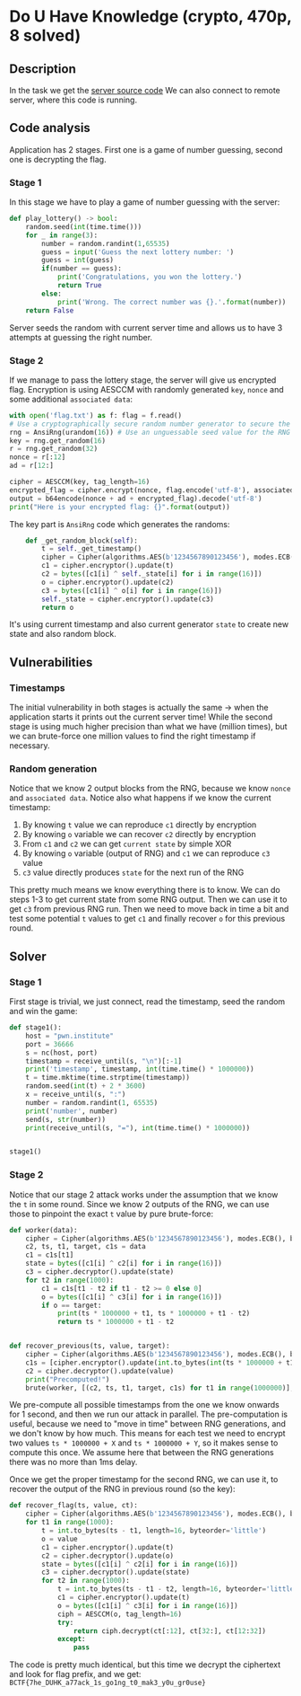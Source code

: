 # Do U Have Knowledge (crypto, 470p, 8 solved)

## Description

In the task we get the [server source code](server.py)
We can also connect to remote server, where this code is running.

## Code analysis

Application has 2 stages.
First one is a game of number guessing, second one is decrypting the flag.

### Stage 1

In this stage we have to play a game of number guessing with the server:

```python
def play_lottery() -> bool:
    random.seed(int(time.time()))
    for _ in range(3):
        number = random.randint(1,65535)
        guess = input('Guess the next lottery number: ')
        guess = int(guess)
        if(number == guess):
            print('Congratulations, you won the lottery.')
            return True
        else:
            print('Wrong. The correct number was {}.'.format(number))
    return False
```

Server seeds the random with current server time and allows us to have 3 attempts at guessing the right number.

### Stage 2

If we manage to pass the lottery stage, the server will give us encrypted flag.
Encryption is using AESCCM with randomly generated `key`, `nonce` and some additional `associated data`:

```python
with open('flag.txt') as f: flag = f.read()
# Use a cryptographically secure random number generator to secure the flag
rng = AnsiRng(urandom(16)) # Use an unguessable seed value for the RNG
key = rng.get_random(16)
r = rng.get_random(32)
nonce = r[:12]
ad = r[12:]

cipher = AESCCM(key, tag_length=16)
encrypted_flag = cipher.encrypt(nonce, flag.encode('utf-8'), associated_data=ad)
output = b64encode(nonce + ad + encrypted_flag).decode('utf-8')
print("Here is your encrypted flag: {}".format(output))
```

The key part is `AnsiRng` code which generates the randoms:

```python
    def _get_random_block(self):
        t = self._get_timestamp()
        cipher = Cipher(algorithms.AES(b'1234567890123456'), modes.ECB(), backend = default_backend())
        c1 = cipher.encryptor().update(t)
        c2 = bytes([c1[i] ^ self._state[i] for i in range(16)])
        o = cipher.encryptor().update(c2)
        c3 = bytes([c1[i] ^ o[i] for i in range(16)])
        self._state = cipher.encryptor().update(c3)
        return o
```

It's using current timestamp and also current generator `state` to create new state and also random block.

## Vulnerabilities

### Timestamps

The initial vulnerability in both stages is actually the same -> when the application starts it prints out the current server time!
While the second stage is using much higher precision than what we have (million times), but we can brute-force one million values to find the right timestamp if necessary.

### Random generation

Notice that we know 2 output blocks from the RNG, because we know `nonce` and `associated data`.
Notice also what happens if we know the current timestamp:

1. By knowing `t` value we can reproduce `c1` directly by encryption
2. By knowing `o` variable we can recover `c2` directly by encryption
3. From `c1` and `c2` we can get `current state` by simple XOR
4. By knowing `o` variable (output of RNG) and `c1` we can reproduce `c3` value
5. `c3` value directly produces `state` for the next run of the RNG

This pretty much means we know everything there is to know.
We can do steps 1-3 to get current state from some RNG output.
Then we can use it to get `c3` from previous RNG run.
Then we need to move back in time a bit and test some potential `t` values to get `c1` and finally recover `o` for this previous round.

## Solver

### Stage 1

First stage is trivial, we just connect, read the timestamp, seed the random and win the game:

```python
def stage1():
    host = "pwn.institute"
    port = 36666
    s = nc(host, port)
    timestamp = receive_until(s, "\n")[:-1]
    print('timestamp', timestamp, int(time.time() * 1000000))
    t = time.mktime(time.strptime(timestamp))
    random.seed(int(t) + 2 * 3600)
    x = receive_until(s, ":")
    number = random.randint(1, 65535)
    print('number', number)
    send(s, str(number))
    print(receive_until(s, "="), int(time.time() * 1000000))


stage1()
```

### Stage 2

Notice that our stage 2 attack works under the assumption that we know the `t` in some round.
Since we know 2 outputs of the RNG, we can use those to pinpoint the exact `t` value by pure brute-force:

```python
def worker(data):
    cipher = Cipher(algorithms.AES(b'1234567890123456'), modes.ECB(), backend=default_backend())
    c2, ts, t1, target, c1s = data
    c1 = c1s[t1]
    state = bytes([c1[i] ^ c2[i] for i in range(16)])
    c3 = cipher.decryptor().update(state)
    for t2 in range(1000):
        c1 = c1s[t1 - t2 if t1 - t2 >= 0 else 0]
        o = bytes([c1[i] ^ c3[i] for i in range(16)])
        if o == target:
            print(ts * 1000000 + t1, ts * 1000000 + t1 - t2)
            return ts * 1000000 + t1 - t2


def recover_previous(ts, value, target):
    cipher = Cipher(algorithms.AES(b'1234567890123456'), modes.ECB(), backend=default_backend())
    c1s = [cipher.encryptor().update(int.to_bytes(int(ts * 1000000 + t1), length=16, byteorder='little')) for t1 in range(1000000)]
    c2 = cipher.decryptor().update(value)
    print("Precomputed!")
    brute(worker, [(c2, ts, t1, target, c1s) for t1 in range(1000000)], processes=6)
```

We pre-compute all possible timestamps from the one we know onwards for 1 second, and then we run our attack in parallel.
The pre-computation is useful, because we need to "move in time" between RNG generations, and we don't know by how much.
This means for each test we need to encrypt two values `ts * 1000000 + X` and `ts * 1000000 + Y`, so it makes sense to compute this once.
We assume here that between the RNG generations there was no more than 1ms delay.

Once we get the proper timestamp for the second RNG, we can use it, to recover the output of the RNG in previous round (so the key):

```python
def recover_flag(ts, value, ct):
    cipher = Cipher(algorithms.AES(b'1234567890123456'), modes.ECB(), backend=default_backend())
    for t1 in range(1000):
        t = int.to_bytes(ts - t1, length=16, byteorder='little')
        o = value
        c1 = cipher.encryptor().update(t)
        c2 = cipher.decryptor().update(o)
        state = bytes([c1[i] ^ c2[i] for i in range(16)])
        c3 = cipher.decryptor().update(state)
        for t2 in range(1000):
            t = int.to_bytes(ts - t1 - t2, length=16, byteorder='little')
            c1 = cipher.encryptor().update(t)
            o = bytes([c1[i] ^ c3[i] for i in range(16)])
            ciph = AESCCM(o, tag_length=16)
            try:
                return ciph.decrypt(ct[:12], ct[32:], ct[12:32])
            except:
                pass

```

The code is pretty much identical, but this time we decrypt the ciphertext and look for flag prefix, and we get: `BCTF{7he_DUHK_a77ack_1s_go1ng_t0_mak3_y0u_gr0use}`
